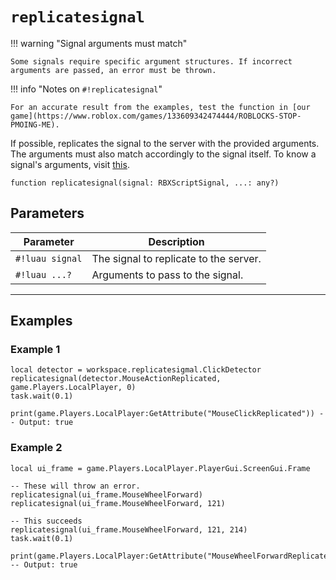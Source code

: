 # `replicatesignal`

!!! warning "Signal arguments must match"

    Some signals require specific argument structures. If incorrect arguments are passed, an error must be thrown.

!!! info "Notes on `#!replicatesignal`"
    
    For an accurate result from the examples, test the function in [our game](https://www.roblox.com/games/133609342474444/ROBLOCKS-STOP-PMOING-ME).


If possible, replicates the signal to the server with the provided arguments. The arguments must also match accordingly to the signal itself. To know a signal's arguments, visit [this](https://robloxapi.github.io/ref/).

```luau
function replicatesignal(signal: RBXScriptSignal, ...: any?)
```

## Parameters

| Parameter         | Description                                            |
|------------------|--------------------------------------------------------|
| `#!luau signal`    | The signal to replicate to the server.                |
| `#!luau ...?`       | Arguments to pass to the signal. |

---

## Examples


### Example 1

```luau title="Replicating a ClickDetector interaction" linenums="1"
local detector = workspace.replicatesigmal.ClickDetector
replicatesignal(detector.MouseActionReplicated, game.Players.LocalPlayer, 0)
task.wait(0.1)

print(game.Players.LocalPlayer:GetAttribute("MouseClickReplicated")) -- Output: true
```

### Example 2

```luau title="Incorrect argument usage" linenums="1"
local ui_frame = game.Players.LocalPlayer.PlayerGui.ScreenGui.Frame

-- These will throw an error.
replicatesignal(ui_frame.MouseWheelForward)
replicatesignal(ui_frame.MouseWheelForward, 121)

-- This succeeds
replicatesignal(ui_frame.MouseWheelForward, 121, 214)
task.wait(0.1)

print(game.Players.LocalPlayer:GetAttribute("MouseWheelForwardReplicated")) -- Output: true
```